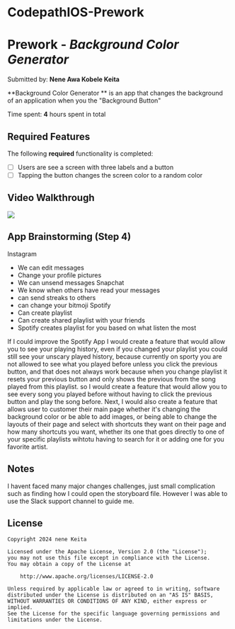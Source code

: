# CodepathIOS-Prework
# Prework - *Background Color Generator*

Submitted by: **Nene Awa Kobele Keita**

**Background Color Generator ** is an app that changes the background of an application when you the "Background Button"

Time spent: **4** hours spent in total

## Required Features

The following **required** functionality is completed:

- [ ] Users are see a screen with three labels and a button
- [ ] Tapping the button changes the screen color to a random color
 
## Video Walkthrough
<div>
    <a href="https://www.loom.com/share/75ddb6e01aac4e829c6c69781e449b96">
    </a>
    <a href="https://www.loom.com/share/75ddb6e01aac4e829c6c69781e449b96">
      <img style="max-width:300px;" src="null">
    </a>
  </div>

## App Brainstorming (Step 4)
Instagram
- We can edit messages
- Change your profile pictures
- We can unsend messages
Snapchat
- We know when others have read your messages
- can send streaks to others
- can change your bitmoji
Spotify
- Can create playlist
- Can create shared playlist with your friends
- Spotify creates playlist for you based on what listen the most

If I could improve the Spotify App I would create a feature that would allow you to see your playing history, even if you changed your playlist you could still see your unscary played history, because currently on sporty you are not allowed to see what you played before unless you click the previous button, and that does not always work because when you change playlist it resets your previous button and only shows the previous from the song played from this playlist. so I would create a feature that would allow you to see every song you played before without having to click the previous button and play the song before. Next, I would also create a feature that allows user to customer their main page whether it's changing the background color or be able to add images, or being able to change the layouts of their page and select with shortcuts they want on their page and how many shortcuts you want, whether its one that goes directly to one of your specific playlists wihtotu having to search for it or adding one for you favorite artist. 

## Notes

I havent faced many major changes challenges, just small complication such as finding how I could open the storyboard file. However I was able to use the Slack support channel to guide me. 
## License

    Copyright 2024 nene Keita

    Licensed under the Apache License, Version 2.0 (the "License");
    you may not use this file except in compliance with the License.
    You may obtain a copy of the License at

        http://www.apache.org/licenses/LICENSE-2.0

    Unless required by applicable law or agreed to in writing, software
    distributed under the License is distributed on an "AS IS" BASIS,
    WITHOUT WARRANTIES OR CONDITIONS OF ANY KIND, either express or implied.
    See the License for the specific language governing permissions and
    limitations under the License.
